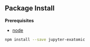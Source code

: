 Package Install
---------------

**Prerequisites**
- [node](http://nodejs.org/)

```bash
npm install --save jupyter-exatomic
```
